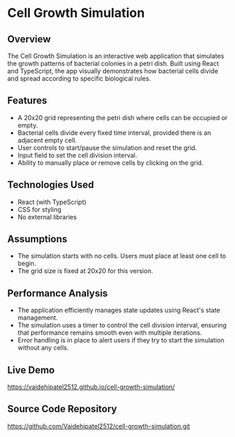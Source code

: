 # Cell Growth Simulation

## Overview
The Cell Growth Simulation is an interactive web application that simulates the growth patterns of bacterial colonies in a petri dish. Built using React and TypeScript, the app visually demonstrates how bacterial cells divide and spread according to specific biological rules.

## Features
- A 20x20 grid representing the petri dish where cells can be occupied or empty.
- Bacterial cells divide every fixed time interval, provided there is an adjacent empty cell.
- User controls to start/pause the simulation and reset the grid.
- Input field to set the cell division interval.
- Ability to manually place or remove cells by clicking on the grid.

## Technologies Used
- React (with TypeScript)
- CSS for styling
- No external libraries

## Assumptions
- The simulation starts with no cells. Users must place at least one cell to begin.
- The grid size is fixed at 20x20 for this version.

## Performance Analysis
- The application efficiently manages state updates using React's state management.
- The simulation uses a timer to control the cell division interval, ensuring that performance remains smooth even with multiple iterations.
- Error handling is in place to alert users if they try to start the simulation without any cells.

## Live Demo ##
https://vaidehipatel2512.github.io/cell-growth-simulation/

## Source Code Repository ##
https://github.com/Vaidehipatel2512/cell-growth-simulation.git